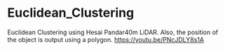# Euclidean_Clustering
Euclidean Clustering using Hesai Pandar40m LiDAR. Also, the position of the object is output using a polygon.
https://youtu.be/PNcJDLY8s1A
